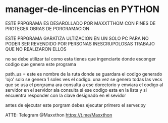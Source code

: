 # manager-de-lincencias en PYTHON
ESTE PRPGRAMA ES DESAROLLADO POR MAXXTTHOM
CON FINES DE PROTEGER OBRAS DE PORGRAMACION

ESTE PRPGRAMA GARATIZA ULTIZACION EN UN SOLO PC
PARA NO PODER SER REVENDIDO POR PERSONAS INESCRUPOLOSAS TRABAJO QUE NO REALIZARON ELLOS


no se debe utilizar tal como esta tienes que ingenciarte donde esconger codigo que genera este programa

path_us = este es nombre de la ruta donde se guardara el codigo generado
'ojo' solo se genera 1 soles ves el codigo. una vez se genero todas las vecs que se usa el porgrama ara consulta a ese dorectorio y emviara el codigo al servidor
en el servidor ala consulta si ese codigo esta en la lista y si encuentra responder con la clave designado en el sevidor

antes de ejecutar este porgram debes ejecutar primero el server.py

ATTE: Telegram @Maxxthon https://t.me/Maxxthon
